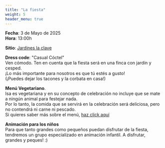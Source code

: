 ```yaml
---
title: "La fiesta"
weight: 5
header_menu: true
---
```


**Fecha**: 3 de Mayo de 2025 <br />
**Hora**: 13:00h

**Sitio**: [Jardines la clave](https://maps.app.goo.gl/234ycG7ryKviRH7V6)

**Dress code**: "Casual Cóctel" <br/>
Ven cómodo. Ten en cuenta que la fiesta será en una finca con jardín y cesped. <br>
¡Lo más importante para nosotros es que tú estés a gusto! <br />
(¡Puedes dejar los tacones y la corbata en casa!)

**Menú Vegetariano**. <br />
Isa es vegetariana y en su concepto de celebración no incluye que se mate a ningún animal para festejar nada. <br />
Por lo tanto, la comida que se servirá en la celebración será deliciosa, pero no contendrá ni carne ni pescado. <br />
Si quieres saber más sobre el menú, [haz click aquí](menu)

**Animación para los niños** <br />
Para que tanto grandes como pequeños puedan disfrutar de la fiesta, tendremos un grupo especializado en animación infantil. A disfrutar, grandes y peques! :)
